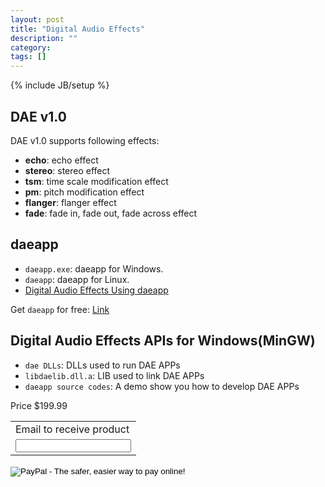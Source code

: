 ```yaml
---
layout: post
title: "Digital Audio Effects"
description: ""
category: 
tags: []
---
```

{% include JB/setup %}

## DAE v1.0

DAE v1.0 supports following effects:

+ **echo**:		echo effect
+ **stereo**: 	stereo effect
+ **tsm**:		time scale modification effect
+ **pm**:		pitch modification effect
+ **flanger**: 	flanger effect
+ **fade**:    	fade in, fade out, fade across effect

## daeapp

+ `daeapp.exe`: daeapp for Windows.
+ `daeapp`: daeapp for Linux.
+ [Digital Audio Effects Using daeapp](http://www.amazon.com/gp/product/B013O2BCR0?*Version*=1&*entries*=0)

Get `daeapp` for free: [Link](https://github.com/ssqre/daeapp)

## Digital Audio Effects APIs for Windows(MinGW)

+ `dae DLLs`: DLLs used to run DAE APPs
+ `libdaelib.dll.a`: LIB used to link DAE APPs 
+ `daeapp source codes`: A demo show you how to develop DAE APPs

Price $199.99

<form action="https://www.paypal.com/cgi-bin/webscr" method="post" target="_top">
  <input type="hidden" name="cmd" value="_s-xclick">
  <input type="hidden" name="hosted_button_id" value="K4HQYRTD7L3KY">
  <table>
    <tr><td><input type="hidden" name="on0" value="Email to receive product">Email to receive product</td></tr><tr><td><input type="text" name="os0" maxlength="200"></td></tr>
  </table>
  <input type="image" src="https://www.paypalobjects.com/en_US/C2/i/btn/btn_buynowCC_LG.gif" border="0" name="submit" alt="PayPal - The safer, easier way to pay online!">
  <img alt="" border="0" src="https://www.paypalobjects.com/en_US/i/scr/pixel.gif" width="1" height="1">
</form>
